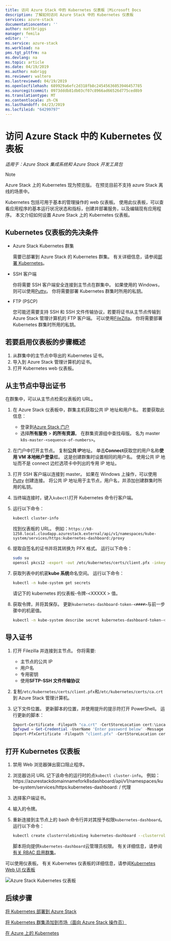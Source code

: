```yaml
---
title: 访问 Azure Stack 中的 Kubernetes 仪表板 |Microsoft Docs
description: 了解如何访问 Azure Stack 中的 Kubernetes 仪表板
services: azure-stack
documentationcenter: ''
author: mattbriggs
manager: femila
editor: ''
ms.service: azure-stack
ms.workload: na
pms.tgt_pltfrm: na
ms.devlang: na
ms.topic: article
ms.date: 04/19/2019
ms.author: mabrigg
ms.reviewer: waltero
ms.lastreviewed: 04/19/2019
ms.openlocfilehash: 689929a6efc2d318fb8c24545636053946457785
ms.sourcegitcommit: 0973dddb81db03cf07c8966ad66526d775ced8b9
ms.translationtype: MT
ms.contentlocale: zh-CN
ms.lasthandoff: 04/23/2019
ms.locfileid: "64299797"
---
```

# <a name="access-the-kubernetes-dashboard-in-azure-stack"></a>访问 Azure Stack 中的 Kubernetes 仪表板 

*适用于：Azure Stack 集成系统和 Azure Stack 开发工具包* 
> [!Note]   
> Azure Stack 上的 Kubernetes 现为预览版。 在预览目前不支持 azure Stack 离线的场景中。 

Kubernetes 包括可用于基本的管理操作的 web 仪表板。 使用此仪表板，可以查看应用程序的基本运行状况状态和指标，创建并部署服务，以及编辑现有应用程序。 本文介绍如何设置 Azure Stack 上的 Kubernetes 仪表板。

## <a name="prerequisites-for-kubernetes-dashboard"></a>Kubernetes 仪表板的先决条件

* Azure Stack Kubernetes 群集

    需要已部署到 Azure Stack 的 Kubernetes 群集。 有关详细信息，请参阅[部署 Kubernetes](azure-stack-solution-template-kubernetes-deploy.md)。

* SSH 客户端

    你将需要 SSH 客户端安全连接到主节点在群集中。 如果使用的 Windows，则可以使用[Putty](https://docs.microsoft.com/azure/marketplace/cloud-partner-portal/virtual-machine/cpp-connect-vm)。 你将需要部署 Kubernetes 群集时所用的私钥。

* FTP (PSCP)

    您可能还需要支持 SSH 和 SSH 文件传输协议，若要将证书从主节点传输到 Azure Stack 管理计算机的 FTP 客户端。 可以使用[FileZilla](https://filezilla-project.org/download.php?type=client)。 你将需要部署 Kubernetes 群集时所用的私钥。

## <a name="overview-of-steps-to-enable-dashboard"></a>若要启用仪表板的步骤概述

1.  从群集中的主节点中导出的 Kubernetes 证书。 
2.  导入到 Azure Stack 管理计算机的证书。
2.  打开 Kubernetes web 仪表板。 

## <a name="export-certificate-from-the-master"></a>从主节点中导出证书 

在群集中，可以从主节点检索仪表板的 URL。

1. 在 Azure Stack 仪表板中，群集主机获取公共 IP 地址和用户名。 若要获取此信息：

    - 登录到[Azure Stack 门户](https://portal.local.azurestack.external/)
    - 选择**所有服务** > **的所有资源**。 在群集资源组中查找母版。 名为 master `k8s-master-<sequence-of-numbers>`。 

2. 在门户中打开主节点。 复制**公共 IP**地址。 单击**Connect**获取您的用户名称**使用 VM 本地帐户登录**框。 这是创建群集时设置相同的用户名。 使用公共 IP 地址而不是 connect 边栏选项卡中列出的专用 IP 地址。

3.  打开 SSH 客户端以连接到 master。 如果在 Windows 上操作，可以使用 [Putty](https://docs.microsoft.com/azure/marketplace/cloud-partner-portal/virtual-machine/cpp-connect-vm) 创建连接。 将公共 IP 地址用于主节点，用户名，并添加创建群集时所用的私钥。

4.  当终端连接时，键入`kubectl`打开 Kubernetes 命令行客户端。

5. 运行以下命令：

    ```Bash   
    kubectl cluster-info 
    ``` 
    找到仪表板的 URL。 例如：`https://k8-1258.local.cloudapp.azurestack.external/api/v1/namespaces/kube-system/services/https:kubernetes-dashboard:/proxy`

6.  提取自签名的证书并将其转换为 PFX 格式。 运行以下命令：

    ```Bash  
    sudo su 
    openssl pkcs12 -export -out /etc/kubernetes/certs/client.pfx -inkey /etc/kubernetes/certs/client.key  -in /etc/kubernetes/certs/client.crt -certfile /etc/kubernetes/certs/ca.crt 
    ```

7.  获取列表中的机密**kube 系统**命名空间。 运行以下命令：

    ```Bash  
    kubectl -n kube-system get secrets
    ```

    请记下的 kubernetes 的仪表板-令牌-\<XXXXX > 值。 

8.  获取令牌，并将其保存。 更新`kubernetes-dashboard-token-<####>`与前一步骤中的机密值。

    ```Bash  
    kubectl -n kube-system describe secret kubernetes-dashboard-token-<####>| awk '$1=="token:"{print $2}' 
    ```

## <a name="import-the-certificate"></a>导入证书

1. 打开 Filezilla 并连接到主节点。 你将需要:

    - 主节点的公共 IP
    - 用户名
    - 专用密钥
    - 使用**SFTP-SSH 文件传输协议**

2. 复制`/etc/kubernetes/certs/client.pfx`和`/etc/kubernetes/certs/ca.crt`到 Azure Stack 管理计算机。

3. 记下文件位置。 更新脚本的位置，并使用提升的提示符打开 PowerShell。 运行更新的脚本：  

    ```powershell   
    Import-Certificate -Filepath "ca.crt" -CertStoreLocation cert:\LocalMachine\Root 
    $pfxpwd = Get-Credential -UserName 'Enter password below' -Message 'Enter password below' 
    Import-PfxCertificate -Filepath "client.pfx" -CertStoreLocation cert:\CurrentUser\My -Password $pfxpwd.Password 
    ``` 

## <a name="open-the-kubernetes-dashboard"></a>打开 Kubernetes 仪表板 

1. 禁用 Web 浏览器弹出窗口阻止程序。

2. 浏览器访问 URL 记下该命令的运行时的点`kubectl cluster-info`。 例如： https:\//azurestackdomainnamefork8sdashboard/api/v1/namespaces/kube-system/services/https:kubernetes-dashboard: / 代理 
3. 选择客户端证书。
4. 输入的令牌。 
5. 重新连接到主节点上的 bash 命令行并对其授予权限`kubernetes-dashboard`。 运行以下命令：

    ```Bash  
    kubectl create clusterrolebinding kubernetes-dashboard --clusterrole=cluster-admin --serviceaccount=kube-system:kubernetes-dashboard 
    ``` 

    脚本将向提供`kubernetes-dashboard`云管理员权限。 有关详细信息，请参阅[有关 RBAC 启用群集](https://docs.microsoft.com/azure/aks/kubernetes-dashboard)。

可以使用仪表板。 有关 Kubernetes 仪表板的详细信息，请参阅[Kubernetes Web UI 仪表板](https://kubernetes.io/docs/tasks/access-application-cluster/web-ui-dashboard/) 

![Azure Stack Kubernetes 仪表板](media/azure-stack-solution-template-kubernetes-dashboard/azure-stack-kub-dashboard.png)

## <a name="next-steps"></a>后续步骤 

[将 Kubernetes 部署到 Azure Stack](azure-stack-solution-template-kubernetes-deploy.md)  

[将 Kubernetes 群集添加到市场（面向 Azure Stack 操作员）](../operator/azure-stack-solution-template-kubernetes-cluster-add.md)  

[在 Azure 上的 Kubernetes](https://docs.microsoft.com/azure/container-service/kubernetes/container-service-kubernetes-walkthrough)  
